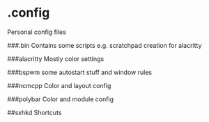 # .config

Personal config files 

###.bin
Contains some scripts e.g. scratchpad creation for alacritty

###alacritty
Mostly color settings

###bspwm
some autostart stuff and window rules

###ncmcpp
Color and layout config

###polybar
Color and module config

##sxhkd
Shortcuts
